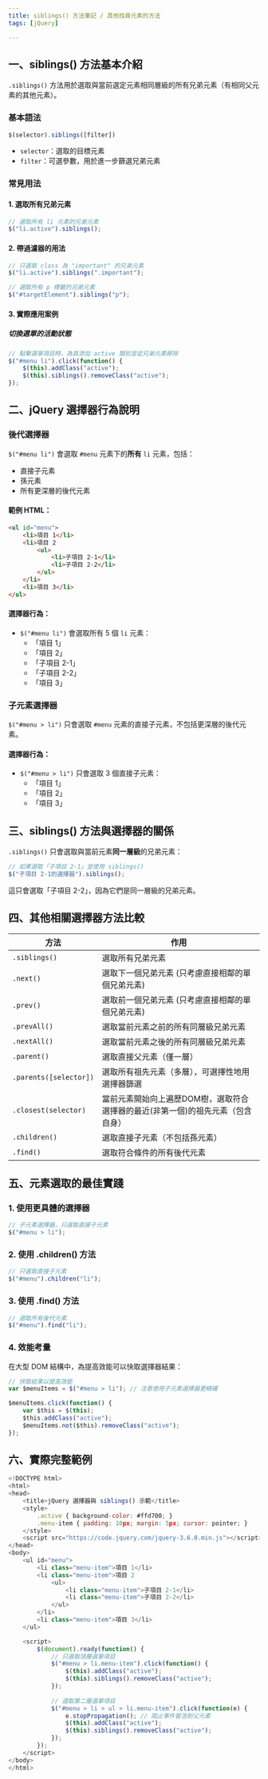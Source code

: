 ```yaml
---
title: siblings() 方法筆記 / 其他找尋元素的方法
tags: [jQuery]

---
```



## 一、siblings() 方法基本介紹

`.siblings()` 方法用於選取與當前選定元素相同層級的所有兄弟元素（有相同父元素的其他元素）。

### 基本語法
```javascript
$(selector).siblings([filter])
```

- `selector`：選取的目標元素
- `filter`：可選參數，用於進一步篩選兄弟元素

### 常見用法

#### 1. 選取所有兄弟元素
```javascript
// 選取所有 li 元素的兄弟元素
$("li.active").siblings();
```

#### 2. 帶過濾器的用法
```javascript
// 只選取 class 為 "important" 的兄弟元素
$("li.active").siblings(".important");

// 選取所有 p 標籤的兄弟元素
$("#targetElement").siblings("p");
```

#### 3. 實際應用案例

##### 切換選單的活動狀態
```javascript
// 點擊選單項目時，為其添加 active 類別並從兄弟元素移除
$("#menu li").click(function() {
    $(this).addClass("active");
    $(this).siblings().removeClass("active");
});
```

## 二、jQuery 選擇器行為說明

### 後代選擇器
`$("#menu li")` 會選取 `#menu` 元素下的**所有** `li` 元素，包括：
- 直接子元素
- 孫元素
- 所有更深層的後代元素

#### 範例 HTML：
```html
<ul id="menu">
    <li>項目 1</li>
    <li>項目 2
        <ul>
            <li>子項目 2-1</li>
            <li>子項目 2-2</li>
        </ul>
    </li>
    <li>項目 3</li>
</ul>
```

#### 選擇器行為：
- `$("#menu li")` 會選取所有 5 個 `li` 元素：
  - 「項目 1」
  - 「項目 2」
  - 「子項目 2-1」
  - 「子項目 2-2」
  - 「項目 3」

### 子元素選擇器
`$("#menu > li")` 只會選取 `#menu` 元素的直接子元素，不包括更深層的後代元素。

#### 選擇器行為：
- `$("#menu > li")` 只會選取 3 個直接子元素：
  - 「項目 1」
  - 「項目 2」
  - 「項目 3」

## 三、siblings() 方法與選擇器的關係

`.siblings()` 只會選取與當前元素**同一層級**的兄弟元素：

```javascript
// 如果選取「子項目 2-1」並使用 siblings()
$("子項目 2-1的選擇器").siblings();
```

這只會選取「子項目 2-2」，因為它們是同一層級的兄弟元素。

## 四、其他相關選擇器方法比較

| 方法 | 作用 |
|------|------|
| `.siblings()` | 選取所有兄弟元素 |
| `.next()` | 選取下一個兄弟元素 (只考慮直接相鄰的單個兄弟元素) |
| `.prev()` | 選取前一個兄弟元素 (只考慮直接相鄰的單個兄弟元素) |
| `.prevAll()` | 選取當前元素之前的所有同層級兄弟元素 |
| `.nextAll()` | 選取當前元素之後的所有同層級兄弟元素 |
| `.parent()` | 選取直接父元素（僅一層） |
| `.parents([selector])` | 選取所有祖先元素（多層），可選擇性地用選擇器篩選 |
| `.closest(selector)` | 當前元素開始向上遍歷DOM樹，選取符合選擇器的最近(非第一個)的祖先元素（包含自身） |
| `.children()` | 選取直接子元素（不包括孫元素） |
| `.find()` | 選取符合條件的所有後代元素 |

## 五、元素選取的最佳實踐

### 1. 使用更具體的選擇器
```javascript
// 子元素選擇器，只選取直接子元素
$("#menu > li");
```

### 2. 使用 .children() 方法
```javascript
// 只選取直接子元素
$("#menu").children("li");
```

### 3. 使用 .find() 方法
```javascript
// 選取所有後代元素
$("#menu").find("li");
```

### 4. 效能考量
在大型 DOM 結構中，為提高效能可以快取選擇器結果：

```javascript
// 快取結果以提高效能
var $menuItems = $("#menu > li"); // 注意使用子元素選擇器更精確

$menuItems.click(function() {
    var $this = $(this);
    $this.addClass("active");
    $menuItems.not($this).removeClass("active");
});
```

## 六、實際完整範例

```javascript
<!DOCTYPE html>
<html>
<head>
    <title>jQuery 選擇器與 siblings() 示範</title>
    <style>
        .active { background-color: #ffd700; }
        .menu-item { padding: 10px; margin: 5px; cursor: pointer; }
    </style>
    <script src="https://code.jquery.com/jquery-3.6.0.min.js"></script>
</head>
<body>
    <ul id="menu">
        <li class="menu-item">項目 1</li>
        <li class="menu-item">項目 2
            <ul>
                <li class="menu-item">子項目 2-1</li>
                <li class="menu-item">子項目 2-2</li>
            </ul>
        </li>
        <li class="menu-item">項目 3</li>
    </ul>

    <script>
        $(document).ready(function() {
            // 只選取頂層選單項目
            $("#menu > li.menu-item").click(function() {
                $(this).addClass("active");
                $(this).siblings().removeClass("active");
            });
            
            // 選取第二層選單項目
            $("#menu > li > ul > li.menu-item").click(function(e) {
                e.stopPropagation(); // 阻止事件冒泡到父元素
                $(this).addClass("active");
                $(this).siblings().removeClass("active");
            });
        });
    </script>
</body>
</html>
```